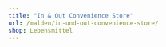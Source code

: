```yaml
---
title: "In & Out Convenience Store"
url: /malden/in-und-out-convenience-store/
shop: Lebensmittel
---
```

